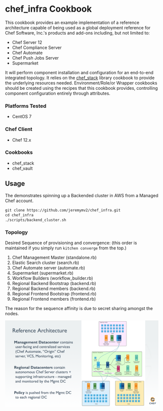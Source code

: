 # chef_infra Cookbook

This cookbook provides an example implementation of a reference architecture capable of being used as a global deployment reference for Chef Software, Inc.'s products and add-ons including, but not limited to:

- Chef Server 12
- Chef Compliance Server
- Chef Automate
- Chef Push Jobs Server
- Supermarket

It will perform component installation and configuration for an end-to-end integrated topology. It relies on the [chef_stack](https://github.com/ncerny/chef_stack) library cookbook to provide the underlying resources needed. Environment/Role/or Wrapper cookbooks should be created using the recipes that this cookbook provides, controlling component configuration entirely through attributes.

### Platforms Tested
- CentOS 7

### Chef Client
- Chef 12.x

### Cookbooks
- chef_stack
- chef_vault

## Usage

The demonstrates spinning up a Backended cluster in AWS from a Managed Chef account.
```
git clone https://github.com/jeremymv2/chef_infra.git
cd chef_infra
./scripts/backend_cluster.sh
```
### Topology

Desired Sequence of provisioning and convergence:
(this order is maintained if you simply run `kitchen converge` from the top.)

1. Chef Management Master (standalone.rb)
2. Elastic Search cluster (search.rb)
3. Chef Automate server (automate.rb)
4. Supermarket (supermarket.rb)
5. Workflow Builders (workflow_builder.rb)
6. Regional Backend Bootstrap (backend.rb)
7. Regional Backend members (backend.rb)
8. Regional Frontend Bootstrap (frontend.rb)
9. Regional Frontend members (frontend.rb)

The reason for the sequence affinity is due to secret sharing amongst the nodes.

![diagram](./images/global_arch.png)
